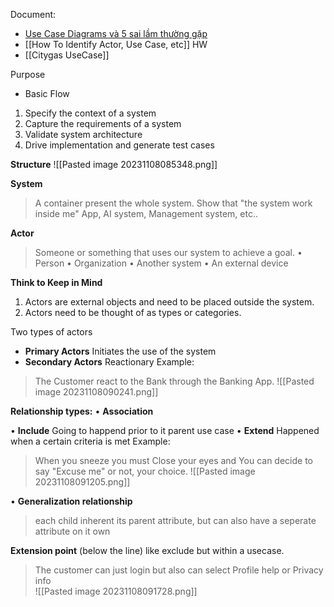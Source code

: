 Document: 
+ [Use Case Diagrams và 5 sai lầm thường gặp](https://thinhnotes.com/chuyen-nghe-ba/use-case-diagram-va-5-sai-lam-thuong-gap/)
+ [[How To Identify Actor, Use Case, etc]]
HW
+ [[Citygas UseCase]]

Purpose
+ Basic Flow
1. Specify the context of a system
2. Capture the requirements of a system
3. Validate system architecture
4. Drive implementation and generate test cases

**Structure**
![[Pasted image 20231108085348.png]]

**System**
> A container present the whole system. Show that "the system work inside me"
	App, AI system, Management system, etc..

**Actor**
> Someone or something that uses our system to achieve a goal.
• Person
• Organization
• Another system
• An external device

**Think to Keep in Mind**
1) Actors are external objects and need to be placed outside the system.
2) Actors need to be thought of as types or categories.

Two types of actors
+ **Primary Actors**
	Initiates the use of the system
+ **Secondary Actors**
	Reactionary
Example:
> The Customer react to the Bank through the Banking App.
![[Pasted image 20231108090241.png]]

**Relationship types:**
• **Association**

• **Include**
	Going to happend prior to it parent use case
• **Extend**
	Happened when a certain criteria is met
Example:
> When you sneeze you must Close your eyes and You can decide to say "Excuse me" or not, your choice.
![[Pasted image 20231108091205.png]]

• **Generalization relationship**
> each child inherent its parent attribute, but can also have a seperate attribute on it own


**Extension point** (below the line)
	like exclude but within a usecase.
> The customer can just login but also can select Profile help or Privacy info  
![[Pasted image 20231108091728.png]]

